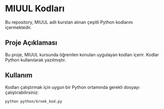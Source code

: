 # MIUUL Kodları

Bu repository, MIUUL adlı kurstan alınan çeşitli Python kodlarını içermektedir.

## Proje Açıklaması

Bu proje, MIUUL kursunda öğrenilen konuları uygulayan kodları içerir. Kodlar Python kullanılarak yazılmıştır.

## Kullanım

Kodları çalıştırmak için uygun bir Python ortamında gerekli dosyayı çalıştırabilirsiniz:

```bash
python python/örnek_kod.py
